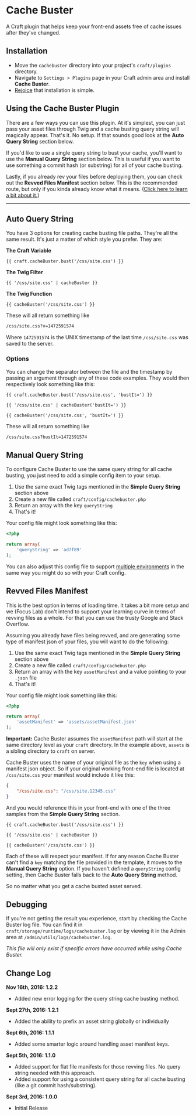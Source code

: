 # Cache Buster

A Craft plugin that helps keep your front-end assets free of cache issues after they've changed.


## Installation

- Move the `cachebuster` directory into your project's `craft/plugins` directory.
- Navigate to `Settings > Plugins` page in your Craft admin area and install **Cache Buster**.
- [Rejoice](https://www.youtube.com/watch?v=NmPhaG1ud38) that installation is simple.


## Using the Cache Buster Plugin

There are a few ways you can use this plugin. At it's simplest, you can just pass your asset files through Twig and a cache busting query string will magically appear. That's it. No setup. If that sounds good look at the **Auto Query String** section below.

If you'd like to use a single query string to bust your cache, you'll want to use the **Manual Query String** section below. This is useful if you want to use something a commit hash (or substring) for all of your cache busting.

Lastly, if you already rev your files before deploying them, you can check out the **Revved Files Manifest** section below. This is the recommended route, but only if you kinda already know what it means. ([Click here to learn a bit about it.](https://www.stevesouders.com/blog/2008/08/23/revving-filenames-dont-use-querystring/))

- - -

## Auto Query String

You have 3 options for creating cache busting file paths. They're all the same result. It's just a matter of which style you prefer. They are:

**The Craft Variable**

```twig
{{ craft.cacheBuster.bust('/css/site.css') }}
````

**The Twig Filter**

```twig
{{ '/css/site.css' | cacheBuster }}
```

**The Twig Function**

```twig
{{ cacheBuster('/css/site.css') }}
```

These will all return something like

```html
/css/site.css?v=1472591574
```

Where `1472591574` is the UNIX timestamp of the last time `/css/site.css` was saved to the server.

### Options

You can change the separator between the file and the timestamp by passing an argument through any of these code examples. They would then respectively look something like this:

```twig
{{ craft.cacheBuster.bust('/css/site.css', 'bustIt=') }}

{{ '/css/site.css' | cacheBuster('bustIt=') }}

{{ cacheBuster('/css/site.css', 'bustIt=') }}
```

These will all return something like

```html
/css/site.css?bustIt=1472591574
```

## Manual Query String

To configure Cache Buster to use the same query string for all cache busting, you just need to add a simple config item to your setup.

1. Use the same exact Twig tags mentioned in the **Simple Query String** section above
2. Create a new file called `craft/config/cachebuster.php`
2. Return an array with the key `queryString`
3. That's it!

Your config file might look something like this:

```php
<?php

return array(
	'queryString' => 'ad7f89'
);
```

You can also adjust this config file to support [multiple environments](https://craftcms.com/docs/multi-environment-configs) in the same way you might do so with your Craft config.


## Revved Files Manifest

This is the best option in terms of loading time. It takes a bit more setup and we (Focus Lab) don't intend to support your learning curve in terms of revving files as a whole. For that you can use the trusty Google and Stack Overflow.

Assuming you already have files being revved, and are generating some type of manifest json of your files, you will want to do the following:

1. Use the same exact Twig tags mentioned in the **Simple Query String** section above
2. Create a new file called `craft/config/cachebuster.php`
2. Return an array with the key `assetManifest` and a value pointing to your `.json` file
3. That's it!

Your config file might look something like this:

```php
<?php

return array(
	'assetManifest' => 'assets/assetManifest.json'
);
```

**Important:** Cache Buster assumes the `assetManifest` path will start at the same directory level as your `craft` directory. In the example above, `assets` is a sibling directory to `craft` on server.

Cache Buster uses the name of your original file as the `key` when using a manifest json object. So if your original working front-end file is located at `/css/site.css` your manifest would include it like this:

```json
{
	"/css/site.css": "/css/site.12345.css"
}
```

And you would reference this in your front-end with one of the three samples from the **Simple Query String** section.

```twig
{{ craft.cacheBuster.bust('/css/site.css') }}

{{ '/css/site.css' | cacheBuster }}

{{ cacheBuster('/css/site.css') }}
```

Each of these will respect your manifest. If for any reason Cache Buster can't find a `key` matching the file provided in the template, it moves to the **Manual Query String** option. If you haven't defined a `queryString` config setting, then Cache Buster falls back to the **Auto Query String** method.

So no matter what you get a cache busted asset served.

## Debugging

If you're not getting the result you experience, start by checking the Cache Buster log file. You can find it in `craft/storage/runtime/logs/cachebuster.log` or by viewing it in the Admin area at `/admin/utils/logs/cachebuster.log`.

_This file will only exist if specific errors have occurred while using Cache Buster._

## Change Log

**Nov 16th, 2016: 1.2.2**

- Added new error logging for the query string cache busting method.

**Sept 27th, 2016: 1.2.1**

- Added the ability to prefix an asset string globally or individually

**Sept 6th, 2016: 1.1.1**

- Added some smarter logic around handling asset manifest keys.

**Sept 5th, 2016: 1.1.0**

- Added support for flat file manifests for those revving files. No query string needed with this approach.
- Added support for using a consistent query string for all cache busting (like a git commit hash/substring).

**Sept 3rd, 2016: 1.0.0**

- Initial Release
